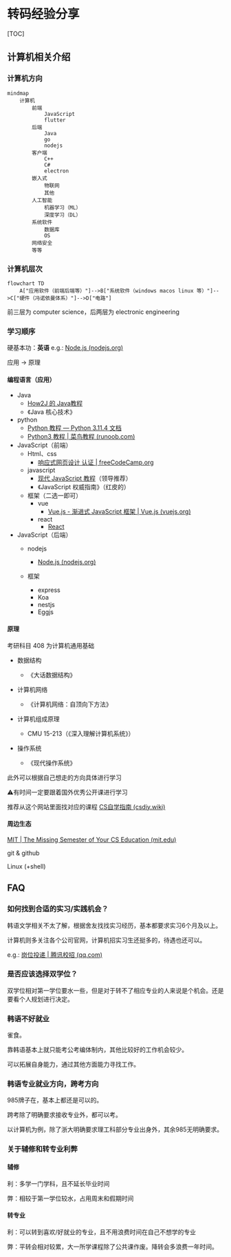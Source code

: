 # 转码经验分享

[TOC]

## 计算机相关介绍

### 计算机方向

```mermaid
mindmap
	计算机
		前端
			JavaScript
			flutter
		后端
			Java
			go
			nodejs
		客户端
			C++
			C#
			electron
		嵌入式
			物联网
			其他
		人工智能
			机器学习（ML）
			深度学习（DL）
		系统软件
			数据库
			OS
		网络安全
		等等
```

### 计算机层次

```mermaid
flowchart TD
	A["应用软件（前端后端等）"]-->B["系统软件（windows macos linux 等）"]-->C["硬件（冯诺依曼体系）"]-->D["电路"]
```

前三层为 computer science，后两层为 electronic engineering

### 学习顺序

硬基本功：**英语** e.g.: [Node.js (nodejs.org)](https://nodejs.org/zh-cn)

应用 &rarr; 原理

#### 编程语言（应用）

- Java
  - [How2J 的 Java教程](https://how2j.cn/?p=152524)
  - 《Java 核心技术》
- python
  - [Python 教程 — Python 3.11.4 文档](https://docs.python.org/zh-cn/3/tutorial/)
  - [Python3 教程 | 菜鸟教程 (runoob.com)](https://www.runoob.com/python3/python3-tutorial.html)
- JavaScript（前端）
  - Html、css
    - [响应式网页设计 认证 | freeCodeCamp.org](https://www.freecodecamp.org/chinese/learn/2022/responsive-web-design/)
  - javascript
    - [现代 JavaScript 教程](https://zh.javascript.info/)（领导推荐）
    - 《JavaScript 权威指南》（红皮的）
  - 框架（二选一即可）
    - vue
      - [Vue.js - 渐进式 JavaScript 框架 | Vue.js (vuejs.org)](https://cn.vuejs.org/)
    - react
      - [React](https://zh-hans.react.dev/)
- JavaScript（后端）
  - nodejs
    - [Node.js (nodejs.org)](https://nodejs.org/zh-cn)

  - 框架
    - express
    - Koa
    - nestjs
    - Eggjs


#### 原理

考研科目 408 为计算机通用基础

- 数据结构
  - 《大话数据结构》

- 计算机网络
  - 《计算机网络：自顶向下方法》

- 计算机组成原理
  - CMU 15-213（《深入理解计算机系统》）

- 操作系统
  - 《现代操作系统》


此外可以根据自己想走的方向具体进行学习

⚠️有时间一定要跟着国外优秀公开课进行学习

推荐从这个网站里面找对应的课程 [CS自学指南 (csdiy.wiki)](https://csdiy.wiki/)

#### 周边生态

[MIT | The Missing Semester of Your CS Education (mit.edu)](https://missing.csail.mit.edu/)

git & github

Linux (+shell)

## FAQ

### 如何找到合适的实习/实践机会？

韩语文学相关不太了解，根据舍友找找实习经历，基本都要求实习6个月及以上。

计算机则多关注各个公司官网，计算机招实习生还挺多的，待遇也还可以。

e.g.: [岗位投递 | 腾讯校招 (qq.com)](https://join.qq.com/post.html?pid=2&query=p_2)

### 是否应该选择双学位？

双学位相对第一学位要水一些，但是对于转不了相应专业的人来说是个机会。还是要看个人规划进行决定。

### 韩语不好就业

雀食。

靠韩语基本上就只能考公考编体制内，其他比较好的工作机会较少。

可以拓展自身能力，通过其他方面能力寻找工作。

### 韩语专业就业方向，跨考方向

985牌子在，基本上都还是可以的。

跨考除了明确要求接收专业外，都可以考。

以计算机为例，除了浙大明确要求理工科部分专业出身外，其余985无明确要求。

### 关于辅修和转专业利弊

#### 辅修

利：多学一门学科，且不延长毕业时间

弊：相较于第一学位较水，占用周末和假期时间

#### 转专业

利：可以转到喜欢/好就业的专业，且不用浪费时间在自己不想学的专业

弊：平转会相对较累，大一所学课程除了公共课作废。降转会多浪费一年时间。
